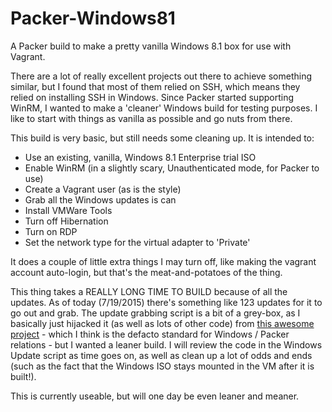 # Packer-Windows81
A Packer build to make a pretty vanilla Windows 8.1 box for use with Vagrant.

There are a lot of really excellent projects out there to achieve something similar, but I found that most of them relied on SSH, which means they relied on installing SSH in Windows. Since Packer started supporting WinRM, I wanted to make a 'cleaner' Windows build for testing purposes. I like to start with things as vanilla as possible and go nuts from there. 

This build is very basic, but still needs some cleaning up. It is intended to:

* Use an existing, vanilla, Windows 8.1 Enterprise trial ISO
* Enable WinRM (in a slightly scary, Unauthenticated mode, for Packer to use)
* Create a Vagrant user (as is the style)
* Grab all the Windows updates is can
* Install VMWare Tools
* Turn off Hibernation
* Turn on RDP
* Set the network type for the virtual adapter to 'Private'

It does a couple of little extra things I may turn off, like making the vagrant account auto-login, but that's the meat-and-potatoes of the thing. 

This thing takes a REALLY LONG TIME TO BUILD because of all the updates. As of today (7/19/2015) there's something like 123 updates for it to go out and grab. The update grabbing script is a bit of a grey-box, as I basically just hijacked it (as well as lots of other code) from [this awesome project](https://github.com/joefitzgerald/packer-windows) - which I think is the defacto standard for Windows / Packer relations - but I wanted a leaner build. I will review the code in the Windows Update script as time goes on, as well as clean up a lot of odds and ends (such as the fact that the Windows ISO stays mounted in the VM after it is built!). 

This is currently useable, but will one day be even leaner and meaner. 
